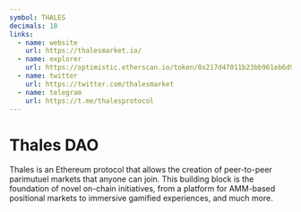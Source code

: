 ```yaml
---
symbol: THALES
decimals: 18
links:
  - name: website
    url: https://thalesmarket.io/
  - name: explorer
    url: https://optimistic.etherscan.io/token/0x217d47011b23bb961eb6d93ca9945b7501a5bb11
  - name: twitter
    url: https://twitter.com/thalesmarket
  - name: telegram
    url: https://t.me/thalesprotocol
---
```


# Thales DAO

Thales is an Ethereum protocol that allows the creation of peer-to-peer parimutuel markets that anyone can join. This building block is the foundation of novel on-chain initiatives, from a platform for AMM-based positional markets to immersive gamified experiences, and much more.
